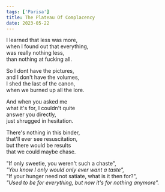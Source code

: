 ```yaml
---
tags: ['Parisa']
title: The Plateau Of Complacency
date: 2023-05-22
---
```


I learned that less was more,  
when I found out that everything,  
was really nothing less,  
than nothing at fucking all.

So I dont have the pictures,  
and I don't have the volumes,  
I shed the last of the canon,  
when we burned up all the lore.

And when you asked me  
what it's for, I couldn't quite  
answer you directly,  
just shrugged in hesitation.

There's nothing in this binder,  
that'll ever see resuscitation,  
but there would be results  
that we could maybe chase.

"If only sweetie, you weren't such a chaste",  
*"You know I only would only ever want a taste",*  
"If your hunger need not satiate, what is it then for?",  
*"Used to be for everything, but now it's for nothing anymore".*
